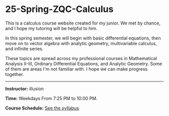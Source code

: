 # 25-Spring-ZQC-Calculus

This is a calculus course website created for my junior. We met by chance, and I hope my tutoring will be helpful to him. 

In this spring semester, we will begin with basic differential equations, then move on to vector algebra with analytic geometry, multivariable calculus, and infinite series. 

These topics are spread across my professional courses in Mathematical Analysis II-III, Ordinary Differential Equations, and Analytic Geometry. Some of them are areas I'm not familiar with. I hope we can make progress together.

---

**Instructor:** illusion

**Time:** Weekdays From 7:25 PM to 10:00 PM.

**Course Schedule:** [See the syllabus](https://illusion-hope.github.io/25-Spring-ZQC-Calculus/) 

